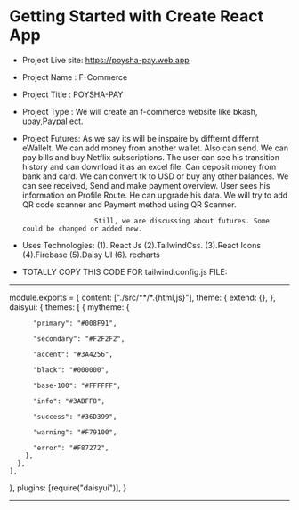 # Getting Started with Create React App
* Project Live site:  https://poysha-pay.web.app
* Project Name   :        F-Commerce
* Project Title  :        POYSHA-PAY
* Project Type   :        We will create an f-commerce website like bkash, upay,Paypal ect.
* Project Futures:      As we say its will be inspaire by diffternt differnt eWallelt.
                        We can add money from another wallet. Also can send.
                        We can pay bills and buy Netflix subscriptions.
                        The user can see his transition history and can download it as an excel file.
                        Can deposit money from bank and card.
                        We can convert tk to USD or buy any other balances.
                        We can see received, Send and make payment overview.
                        User sees his information on Profile Route. He can upgrade his data.
                        We will try to add QR code scanner and Payment method using QR Scanner.

                        Still, we are discussing ‍about futures. Some could be changed or added new.


* Uses Technologies: (1). React Js (2).TailwindCss. (3).React Icons (4).Firebase (5).Daisy UI (6). recharts


* TOTALLY COPY THIS CODE FOR tailwind.config.js FILE:
-------------------------------------------------
module.exports = {
  content: ["./src/**/*.{html,js}"],
  theme: {
    extend: {},
  },
  daisyui: {
    themes: [
      {
        mytheme: {

          "primary": "#008F91",

          "secondary": "#F2F2F2",

          "accent": "#3A4256",

          "black": "#000000",

          "base-100": "#FFFFFF",

          "info": "#3ABFF8",

          "success": "#36D399",

          "warning": "#F79100",

          "error": "#F87272",
        },
      },
    ],
  },
  plugins: [require("daisyui")],
}

-------------------------------------------
